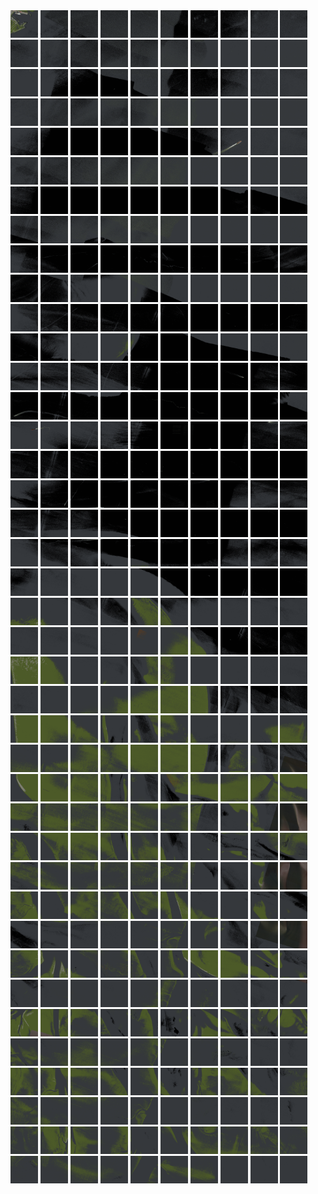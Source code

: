 <html>
<div>
<img src="https://github.com/HakkaTjakka/NL_TILE_MAP/blob/main/18/622/-1068/r.6220.-10680.png" height="44" width="44">
<img src="https://github.com/HakkaTjakka/NL_TILE_MAP/blob/main/18/622/-1068/r.6221.-10680.png" height="44" width="44">
<img src="https://github.com/HakkaTjakka/NL_TILE_MAP/blob/main/18/622/-1068/r.6222.-10680.png" height="44" width="44">
<img src="https://github.com/HakkaTjakka/NL_TILE_MAP/blob/main/18/622/-1068/r.6223.-10680.png" height="44" width="44">
<img src="https://github.com/HakkaTjakka/NL_TILE_MAP/blob/main/18/622/-1068/r.6224.-10680.png" height="44" width="44">
<img src="https://github.com/HakkaTjakka/NL_TILE_MAP/blob/main/18/622/-1068/r.6225.-10680.png" height="44" width="44">
<img src="https://github.com/HakkaTjakka/NL_TILE_MAP/blob/main/18/622/-1068/r.6226.-10680.png" height="44" width="44">
<img src="https://github.com/HakkaTjakka/NL_TILE_MAP/blob/main/18/622/-1068/r.6227.-10680.png" height="44" width="44">
<img src="https://github.com/HakkaTjakka/NL_TILE_MAP/blob/main/18/622/-1068/r.6228.-10680.png" height="44" width="44">
<img src="https://github.com/HakkaTjakka/NL_TILE_MAP/blob/main/18/622/-1068/r.6229.-10680.png" height="44" width="44">
<img src="https://github.com/HakkaTjakka/NL_TILE_MAP/blob/main/18/623/-1068/r.6230.-10680.png" height="44" width="44">
<img src="https://github.com/HakkaTjakka/NL_TILE_MAP/blob/main/18/623/-1068/r.6231.-10680.png" height="44" width="44">
<img src="https://github.com/HakkaTjakka/NL_TILE_MAP/blob/main/18/623/-1068/r.6232.-10680.png" height="44" width="44">
<img src="https://github.com/HakkaTjakka/NL_TILE_MAP/blob/main/18/623/-1068/r.6233.-10680.png" height="44" width="44">
<img src="https://github.com/HakkaTjakka/NL_TILE_MAP/blob/main/18/623/-1068/r.6234.-10680.png" height="44" width="44">
<img src="https://github.com/HakkaTjakka/NL_TILE_MAP/blob/main/18/623/-1068/r.6235.-10680.png" height="44" width="44">
<img src="https://github.com/HakkaTjakka/NL_TILE_MAP/blob/main/18/623/-1068/r.6236.-10680.png" height="44" width="44">
<img src="https://github.com/HakkaTjakka/NL_TILE_MAP/blob/main/18/623/-1068/r.6237.-10680.png" height="44" width="44">
<img src="https://github.com/HakkaTjakka/NL_TILE_MAP/blob/main/18/623/-1068/r.6238.-10680.png" height="44" width="44">
<img src="https://github.com/HakkaTjakka/NL_TILE_MAP/blob/main/18/623/-1068/r.6239.-10680.png" height="44" width="44">
<br>
<img src="https://github.com/HakkaTjakka/NL_TILE_MAP/blob/main/18/622/-1068/r.6220.-10679.png" height="44" width="44">
<img src="https://github.com/HakkaTjakka/NL_TILE_MAP/blob/main/18/622/-1068/r.6221.-10679.png" height="44" width="44">
<img src="https://github.com/HakkaTjakka/NL_TILE_MAP/blob/main/18/622/-1068/r.6222.-10679.png" height="44" width="44">
<img src="https://github.com/HakkaTjakka/NL_TILE_MAP/blob/main/18/622/-1068/r.6223.-10679.png" height="44" width="44">
<img src="https://github.com/HakkaTjakka/NL_TILE_MAP/blob/main/18/622/-1068/r.6224.-10679.png" height="44" width="44">
<img src="https://github.com/HakkaTjakka/NL_TILE_MAP/blob/main/18/622/-1068/r.6225.-10679.png" height="44" width="44">
<img src="https://github.com/HakkaTjakka/NL_TILE_MAP/blob/main/18/622/-1068/r.6226.-10679.png" height="44" width="44">
<img src="https://github.com/HakkaTjakka/NL_TILE_MAP/blob/main/18/622/-1068/r.6227.-10679.png" height="44" width="44">
<img src="https://github.com/HakkaTjakka/NL_TILE_MAP/blob/main/18/622/-1068/r.6228.-10679.png" height="44" width="44">
<img src="https://github.com/HakkaTjakka/NL_TILE_MAP/blob/main/18/622/-1068/r.6229.-10679.png" height="44" width="44">
<img src="https://github.com/HakkaTjakka/NL_TILE_MAP/blob/main/18/623/-1068/r.6230.-10679.png" height="44" width="44">
<img src="https://github.com/HakkaTjakka/NL_TILE_MAP/blob/main/18/623/-1068/r.6231.-10679.png" height="44" width="44">
<img src="https://github.com/HakkaTjakka/NL_TILE_MAP/blob/main/18/623/-1068/r.6232.-10679.png" height="44" width="44">
<img src="https://github.com/HakkaTjakka/NL_TILE_MAP/blob/main/18/623/-1068/r.6233.-10679.png" height="44" width="44">
<img src="https://github.com/HakkaTjakka/NL_TILE_MAP/blob/main/18/623/-1068/r.6234.-10679.png" height="44" width="44">
<img src="https://github.com/HakkaTjakka/NL_TILE_MAP/blob/main/18/623/-1068/r.6235.-10679.png" height="44" width="44">
<img src="https://github.com/HakkaTjakka/NL_TILE_MAP/blob/main/18/623/-1068/r.6236.-10679.png" height="44" width="44">
<img src="https://github.com/HakkaTjakka/NL_TILE_MAP/blob/main/18/623/-1068/r.6237.-10679.png" height="44" width="44">
<img src="https://github.com/HakkaTjakka/NL_TILE_MAP/blob/main/18/623/-1068/r.6238.-10679.png" height="44" width="44">
<img src="https://github.com/HakkaTjakka/NL_TILE_MAP/blob/main/18/623/-1068/r.6239.-10679.png" height="44" width="44">
<br>
<img src="https://github.com/HakkaTjakka/NL_TILE_MAP/blob/main/18/622/-1068/r.6220.-10678.png" height="44" width="44">
<img src="https://github.com/HakkaTjakka/NL_TILE_MAP/blob/main/18/622/-1068/r.6221.-10678.png" height="44" width="44">
<img src="https://github.com/HakkaTjakka/NL_TILE_MAP/blob/main/18/622/-1068/r.6222.-10678.png" height="44" width="44">
<img src="https://github.com/HakkaTjakka/NL_TILE_MAP/blob/main/18/622/-1068/r.6223.-10678.png" height="44" width="44">
<img src="https://github.com/HakkaTjakka/NL_TILE_MAP/blob/main/18/622/-1068/r.6224.-10678.png" height="44" width="44">
<img src="https://github.com/HakkaTjakka/NL_TILE_MAP/blob/main/18/622/-1068/r.6225.-10678.png" height="44" width="44">
<img src="https://github.com/HakkaTjakka/NL_TILE_MAP/blob/main/18/622/-1068/r.6226.-10678.png" height="44" width="44">
<img src="https://github.com/HakkaTjakka/NL_TILE_MAP/blob/main/18/622/-1068/r.6227.-10678.png" height="44" width="44">
<img src="https://github.com/HakkaTjakka/NL_TILE_MAP/blob/main/18/622/-1068/r.6228.-10678.png" height="44" width="44">
<img src="https://github.com/HakkaTjakka/NL_TILE_MAP/blob/main/18/622/-1068/r.6229.-10678.png" height="44" width="44">
<img src="https://github.com/HakkaTjakka/NL_TILE_MAP/blob/main/18/623/-1068/r.6230.-10678.png" height="44" width="44">
<img src="https://github.com/HakkaTjakka/NL_TILE_MAP/blob/main/18/623/-1068/r.6231.-10678.png" height="44" width="44">
<img src="https://github.com/HakkaTjakka/NL_TILE_MAP/blob/main/18/623/-1068/r.6232.-10678.png" height="44" width="44">
<img src="https://github.com/HakkaTjakka/NL_TILE_MAP/blob/main/18/623/-1068/r.6233.-10678.png" height="44" width="44">
<img src="https://github.com/HakkaTjakka/NL_TILE_MAP/blob/main/18/623/-1068/r.6234.-10678.png" height="44" width="44">
<img src="https://github.com/HakkaTjakka/NL_TILE_MAP/blob/main/18/623/-1068/r.6235.-10678.png" height="44" width="44">
<img src="https://github.com/HakkaTjakka/NL_TILE_MAP/blob/main/18/623/-1068/r.6236.-10678.png" height="44" width="44">
<img src="https://github.com/HakkaTjakka/NL_TILE_MAP/blob/main/18/623/-1068/r.6237.-10678.png" height="44" width="44">
<img src="https://github.com/HakkaTjakka/NL_TILE_MAP/blob/main/18/623/-1068/r.6238.-10678.png" height="44" width="44">
<img src="https://github.com/HakkaTjakka/NL_TILE_MAP/blob/main/18/623/-1068/r.6239.-10678.png" height="44" width="44">
<br>
<img src="https://github.com/HakkaTjakka/NL_TILE_MAP/blob/main/18/622/-1068/r.6220.-10677.png" height="44" width="44">
<img src="https://github.com/HakkaTjakka/NL_TILE_MAP/blob/main/18/622/-1068/r.6221.-10677.png" height="44" width="44">
<img src="https://github.com/HakkaTjakka/NL_TILE_MAP/blob/main/18/622/-1068/r.6222.-10677.png" height="44" width="44">
<img src="https://github.com/HakkaTjakka/NL_TILE_MAP/blob/main/18/622/-1068/r.6223.-10677.png" height="44" width="44">
<img src="https://github.com/HakkaTjakka/NL_TILE_MAP/blob/main/18/622/-1068/r.6224.-10677.png" height="44" width="44">
<img src="https://github.com/HakkaTjakka/NL_TILE_MAP/blob/main/18/622/-1068/r.6225.-10677.png" height="44" width="44">
<img src="https://github.com/HakkaTjakka/NL_TILE_MAP/blob/main/18/622/-1068/r.6226.-10677.png" height="44" width="44">
<img src="https://github.com/HakkaTjakka/NL_TILE_MAP/blob/main/18/622/-1068/r.6227.-10677.png" height="44" width="44">
<img src="https://github.com/HakkaTjakka/NL_TILE_MAP/blob/main/18/622/-1068/r.6228.-10677.png" height="44" width="44">
<img src="https://github.com/HakkaTjakka/NL_TILE_MAP/blob/main/18/622/-1068/r.6229.-10677.png" height="44" width="44">
<img src="https://github.com/HakkaTjakka/NL_TILE_MAP/blob/main/18/623/-1068/r.6230.-10677.png" height="44" width="44">
<img src="https://github.com/HakkaTjakka/NL_TILE_MAP/blob/main/18/623/-1068/r.6231.-10677.png" height="44" width="44">
<img src="https://github.com/HakkaTjakka/NL_TILE_MAP/blob/main/18/623/-1068/r.6232.-10677.png" height="44" width="44">
<img src="https://github.com/HakkaTjakka/NL_TILE_MAP/blob/main/18/623/-1068/r.6233.-10677.png" height="44" width="44">
<img src="https://github.com/HakkaTjakka/NL_TILE_MAP/blob/main/18/623/-1068/r.6234.-10677.png" height="44" width="44">
<img src="https://github.com/HakkaTjakka/NL_TILE_MAP/blob/main/18/623/-1068/r.6235.-10677.png" height="44" width="44">
<img src="https://github.com/HakkaTjakka/NL_TILE_MAP/blob/main/18/623/-1068/r.6236.-10677.png" height="44" width="44">
<img src="https://github.com/HakkaTjakka/NL_TILE_MAP/blob/main/18/623/-1068/r.6237.-10677.png" height="44" width="44">
<img src="https://github.com/HakkaTjakka/NL_TILE_MAP/blob/main/18/623/-1068/r.6238.-10677.png" height="44" width="44">
<img src="https://github.com/HakkaTjakka/NL_TILE_MAP/blob/main/18/623/-1068/r.6239.-10677.png" height="44" width="44">
<br>
<img src="https://github.com/HakkaTjakka/NL_TILE_MAP/blob/main/18/622/-1068/r.6220.-10676.png" height="44" width="44">
<img src="https://github.com/HakkaTjakka/NL_TILE_MAP/blob/main/18/622/-1068/r.6221.-10676.png" height="44" width="44">
<img src="https://github.com/HakkaTjakka/NL_TILE_MAP/blob/main/18/622/-1068/r.6222.-10676.png" height="44" width="44">
<img src="https://github.com/HakkaTjakka/NL_TILE_MAP/blob/main/18/622/-1068/r.6223.-10676.png" height="44" width="44">
<img src="https://github.com/HakkaTjakka/NL_TILE_MAP/blob/main/18/622/-1068/r.6224.-10676.png" height="44" width="44">
<img src="https://github.com/HakkaTjakka/NL_TILE_MAP/blob/main/18/622/-1068/r.6225.-10676.png" height="44" width="44">
<img src="https://github.com/HakkaTjakka/NL_TILE_MAP/blob/main/18/622/-1068/r.6226.-10676.png" height="44" width="44">
<img src="https://github.com/HakkaTjakka/NL_TILE_MAP/blob/main/18/622/-1068/r.6227.-10676.png" height="44" width="44">
<img src="https://github.com/HakkaTjakka/NL_TILE_MAP/blob/main/18/622/-1068/r.6228.-10676.png" height="44" width="44">
<img src="https://github.com/HakkaTjakka/NL_TILE_MAP/blob/main/18/622/-1068/r.6229.-10676.png" height="44" width="44">
<img src="https://github.com/HakkaTjakka/NL_TILE_MAP/blob/main/18/623/-1068/r.6230.-10676.png" height="44" width="44">
<img src="https://github.com/HakkaTjakka/NL_TILE_MAP/blob/main/18/623/-1068/r.6231.-10676.png" height="44" width="44">
<img src="https://github.com/HakkaTjakka/NL_TILE_MAP/blob/main/18/623/-1068/r.6232.-10676.png" height="44" width="44">
<img src="https://github.com/HakkaTjakka/NL_TILE_MAP/blob/main/18/623/-1068/r.6233.-10676.png" height="44" width="44">
<img src="https://github.com/HakkaTjakka/NL_TILE_MAP/blob/main/18/623/-1068/r.6234.-10676.png" height="44" width="44">
<img src="https://github.com/HakkaTjakka/NL_TILE_MAP/blob/main/18/623/-1068/r.6235.-10676.png" height="44" width="44">
<img src="https://github.com/HakkaTjakka/NL_TILE_MAP/blob/main/18/623/-1068/r.6236.-10676.png" height="44" width="44">
<img src="https://github.com/HakkaTjakka/NL_TILE_MAP/blob/main/18/623/-1068/r.6237.-10676.png" height="44" width="44">
<img src="https://github.com/HakkaTjakka/NL_TILE_MAP/blob/main/18/623/-1068/r.6238.-10676.png" height="44" width="44">
<img src="https://github.com/HakkaTjakka/NL_TILE_MAP/blob/main/18/623/-1068/r.6239.-10676.png" height="44" width="44">
<br>
<img src="https://github.com/HakkaTjakka/NL_TILE_MAP/blob/main/18/622/-1068/r.6220.-10675.png" height="44" width="44">
<img src="https://github.com/HakkaTjakka/NL_TILE_MAP/blob/main/18/622/-1068/r.6221.-10675.png" height="44" width="44">
<img src="https://github.com/HakkaTjakka/NL_TILE_MAP/blob/main/18/622/-1068/r.6222.-10675.png" height="44" width="44">
<img src="https://github.com/HakkaTjakka/NL_TILE_MAP/blob/main/18/622/-1068/r.6223.-10675.png" height="44" width="44">
<img src="https://github.com/HakkaTjakka/NL_TILE_MAP/blob/main/18/622/-1068/r.6224.-10675.png" height="44" width="44">
<img src="https://github.com/HakkaTjakka/NL_TILE_MAP/blob/main/18/622/-1068/r.6225.-10675.png" height="44" width="44">
<img src="https://github.com/HakkaTjakka/NL_TILE_MAP/blob/main/18/622/-1068/r.6226.-10675.png" height="44" width="44">
<img src="https://github.com/HakkaTjakka/NL_TILE_MAP/blob/main/18/622/-1068/r.6227.-10675.png" height="44" width="44">
<img src="https://github.com/HakkaTjakka/NL_TILE_MAP/blob/main/18/622/-1068/r.6228.-10675.png" height="44" width="44">
<img src="https://github.com/HakkaTjakka/NL_TILE_MAP/blob/main/18/622/-1068/r.6229.-10675.png" height="44" width="44">
<img src="https://github.com/HakkaTjakka/NL_TILE_MAP/blob/main/18/623/-1068/r.6230.-10675.png" height="44" width="44">
<img src="https://github.com/HakkaTjakka/NL_TILE_MAP/blob/main/18/623/-1068/r.6231.-10675.png" height="44" width="44">
<img src="https://github.com/HakkaTjakka/NL_TILE_MAP/blob/main/18/623/-1068/r.6232.-10675.png" height="44" width="44">
<img src="https://github.com/HakkaTjakka/NL_TILE_MAP/blob/main/18/623/-1068/r.6233.-10675.png" height="44" width="44">
<img src="https://github.com/HakkaTjakka/NL_TILE_MAP/blob/main/18/623/-1068/r.6234.-10675.png" height="44" width="44">
<img src="https://github.com/HakkaTjakka/NL_TILE_MAP/blob/main/18/623/-1068/r.6235.-10675.png" height="44" width="44">
<img src="https://github.com/HakkaTjakka/NL_TILE_MAP/blob/main/18/623/-1068/r.6236.-10675.png" height="44" width="44">
<img src="https://github.com/HakkaTjakka/NL_TILE_MAP/blob/main/18/623/-1068/r.6237.-10675.png" height="44" width="44">
<img src="https://github.com/HakkaTjakka/NL_TILE_MAP/blob/main/18/623/-1068/r.6238.-10675.png" height="44" width="44">
<img src="https://github.com/HakkaTjakka/NL_TILE_MAP/blob/main/18/623/-1068/r.6239.-10675.png" height="44" width="44">
<br>
<img src="https://github.com/HakkaTjakka/NL_TILE_MAP/blob/main/18/622/-1068/r.6220.-10674.png" height="44" width="44">
<img src="https://github.com/HakkaTjakka/NL_TILE_MAP/blob/main/18/622/-1068/r.6221.-10674.png" height="44" width="44">
<img src="https://github.com/HakkaTjakka/NL_TILE_MAP/blob/main/18/622/-1068/r.6222.-10674.png" height="44" width="44">
<img src="https://github.com/HakkaTjakka/NL_TILE_MAP/blob/main/18/622/-1068/r.6223.-10674.png" height="44" width="44">
<img src="https://github.com/HakkaTjakka/NL_TILE_MAP/blob/main/18/622/-1068/r.6224.-10674.png" height="44" width="44">
<img src="https://github.com/HakkaTjakka/NL_TILE_MAP/blob/main/18/622/-1068/r.6225.-10674.png" height="44" width="44">
<img src="https://github.com/HakkaTjakka/NL_TILE_MAP/blob/main/18/622/-1068/r.6226.-10674.png" height="44" width="44">
<img src="https://github.com/HakkaTjakka/NL_TILE_MAP/blob/main/18/622/-1068/r.6227.-10674.png" height="44" width="44">
<img src="https://github.com/HakkaTjakka/NL_TILE_MAP/blob/main/18/622/-1068/r.6228.-10674.png" height="44" width="44">
<img src="https://github.com/HakkaTjakka/NL_TILE_MAP/blob/main/18/622/-1068/r.6229.-10674.png" height="44" width="44">
<img src="https://github.com/HakkaTjakka/NL_TILE_MAP/blob/main/18/623/-1068/r.6230.-10674.png" height="44" width="44">
<img src="https://github.com/HakkaTjakka/NL_TILE_MAP/blob/main/18/623/-1068/r.6231.-10674.png" height="44" width="44">
<img src="https://github.com/HakkaTjakka/NL_TILE_MAP/blob/main/18/623/-1068/r.6232.-10674.png" height="44" width="44">
<img src="https://github.com/HakkaTjakka/NL_TILE_MAP/blob/main/18/623/-1068/r.6233.-10674.png" height="44" width="44">
<img src="https://github.com/HakkaTjakka/NL_TILE_MAP/blob/main/18/623/-1068/r.6234.-10674.png" height="44" width="44">
<img src="https://github.com/HakkaTjakka/NL_TILE_MAP/blob/main/18/623/-1068/r.6235.-10674.png" height="44" width="44">
<img src="https://github.com/HakkaTjakka/NL_TILE_MAP/blob/main/18/623/-1068/r.6236.-10674.png" height="44" width="44">
<img src="https://github.com/HakkaTjakka/NL_TILE_MAP/blob/main/18/623/-1068/r.6237.-10674.png" height="44" width="44">
<img src="https://github.com/HakkaTjakka/NL_TILE_MAP/blob/main/18/623/-1068/r.6238.-10674.png" height="44" width="44">
<img src="https://github.com/HakkaTjakka/NL_TILE_MAP/blob/main/18/623/-1068/r.6239.-10674.png" height="44" width="44">
<br>
<img src="https://github.com/HakkaTjakka/NL_TILE_MAP/blob/main/18/622/-1068/r.6220.-10673.png" height="44" width="44">
<img src="https://github.com/HakkaTjakka/NL_TILE_MAP/blob/main/18/622/-1068/r.6221.-10673.png" height="44" width="44">
<img src="https://github.com/HakkaTjakka/NL_TILE_MAP/blob/main/18/622/-1068/r.6222.-10673.png" height="44" width="44">
<img src="https://github.com/HakkaTjakka/NL_TILE_MAP/blob/main/18/622/-1068/r.6223.-10673.png" height="44" width="44">
<img src="https://github.com/HakkaTjakka/NL_TILE_MAP/blob/main/18/622/-1068/r.6224.-10673.png" height="44" width="44">
<img src="https://github.com/HakkaTjakka/NL_TILE_MAP/blob/main/18/622/-1068/r.6225.-10673.png" height="44" width="44">
<img src="https://github.com/HakkaTjakka/NL_TILE_MAP/blob/main/18/622/-1068/r.6226.-10673.png" height="44" width="44">
<img src="https://github.com/HakkaTjakka/NL_TILE_MAP/blob/main/18/622/-1068/r.6227.-10673.png" height="44" width="44">
<img src="https://github.com/HakkaTjakka/NL_TILE_MAP/blob/main/18/622/-1068/r.6228.-10673.png" height="44" width="44">
<img src="https://github.com/HakkaTjakka/NL_TILE_MAP/blob/main/18/622/-1068/r.6229.-10673.png" height="44" width="44">
<img src="https://github.com/HakkaTjakka/NL_TILE_MAP/blob/main/18/623/-1068/r.6230.-10673.png" height="44" width="44">
<img src="https://github.com/HakkaTjakka/NL_TILE_MAP/blob/main/18/623/-1068/r.6231.-10673.png" height="44" width="44">
<img src="https://github.com/HakkaTjakka/NL_TILE_MAP/blob/main/18/623/-1068/r.6232.-10673.png" height="44" width="44">
<img src="https://github.com/HakkaTjakka/NL_TILE_MAP/blob/main/18/623/-1068/r.6233.-10673.png" height="44" width="44">
<img src="https://github.com/HakkaTjakka/NL_TILE_MAP/blob/main/18/623/-1068/r.6234.-10673.png" height="44" width="44">
<img src="https://github.com/HakkaTjakka/NL_TILE_MAP/blob/main/18/623/-1068/r.6235.-10673.png" height="44" width="44">
<img src="https://github.com/HakkaTjakka/NL_TILE_MAP/blob/main/18/623/-1068/r.6236.-10673.png" height="44" width="44">
<img src="https://github.com/HakkaTjakka/NL_TILE_MAP/blob/main/18/623/-1068/r.6237.-10673.png" height="44" width="44">
<img src="https://github.com/HakkaTjakka/NL_TILE_MAP/blob/main/18/623/-1068/r.6238.-10673.png" height="44" width="44">
<img src="https://github.com/HakkaTjakka/NL_TILE_MAP/blob/main/18/623/-1068/r.6239.-10673.png" height="44" width="44">
<br>
<img src="https://github.com/HakkaTjakka/NL_TILE_MAP/blob/main/18/622/-1068/r.6220.-10672.png" height="44" width="44">
<img src="https://github.com/HakkaTjakka/NL_TILE_MAP/blob/main/18/622/-1068/r.6221.-10672.png" height="44" width="44">
<img src="https://github.com/HakkaTjakka/NL_TILE_MAP/blob/main/18/622/-1068/r.6222.-10672.png" height="44" width="44">
<img src="https://github.com/HakkaTjakka/NL_TILE_MAP/blob/main/18/622/-1068/r.6223.-10672.png" height="44" width="44">
<img src="https://github.com/HakkaTjakka/NL_TILE_MAP/blob/main/18/622/-1068/r.6224.-10672.png" height="44" width="44">
<img src="https://github.com/HakkaTjakka/NL_TILE_MAP/blob/main/18/622/-1068/r.6225.-10672.png" height="44" width="44">
<img src="https://github.com/HakkaTjakka/NL_TILE_MAP/blob/main/18/622/-1068/r.6226.-10672.png" height="44" width="44">
<img src="https://github.com/HakkaTjakka/NL_TILE_MAP/blob/main/18/622/-1068/r.6227.-10672.png" height="44" width="44">
<img src="https://github.com/HakkaTjakka/NL_TILE_MAP/blob/main/18/622/-1068/r.6228.-10672.png" height="44" width="44">
<img src="https://github.com/HakkaTjakka/NL_TILE_MAP/blob/main/18/622/-1068/r.6229.-10672.png" height="44" width="44">
<img src="https://github.com/HakkaTjakka/NL_TILE_MAP/blob/main/18/623/-1068/r.6230.-10672.png" height="44" width="44">
<img src="https://github.com/HakkaTjakka/NL_TILE_MAP/blob/main/18/623/-1068/r.6231.-10672.png" height="44" width="44">
<img src="https://github.com/HakkaTjakka/NL_TILE_MAP/blob/main/18/623/-1068/r.6232.-10672.png" height="44" width="44">
<img src="https://github.com/HakkaTjakka/NL_TILE_MAP/blob/main/18/623/-1068/r.6233.-10672.png" height="44" width="44">
<img src="https://github.com/HakkaTjakka/NL_TILE_MAP/blob/main/18/623/-1068/r.6234.-10672.png" height="44" width="44">
<img src="https://github.com/HakkaTjakka/NL_TILE_MAP/blob/main/18/623/-1068/r.6235.-10672.png" height="44" width="44">
<img src="https://github.com/HakkaTjakka/NL_TILE_MAP/blob/main/18/623/-1068/r.6236.-10672.png" height="44" width="44">
<img src="https://github.com/HakkaTjakka/NL_TILE_MAP/blob/main/18/623/-1068/r.6237.-10672.png" height="44" width="44">
<img src="https://github.com/HakkaTjakka/NL_TILE_MAP/blob/main/18/623/-1068/r.6238.-10672.png" height="44" width="44">
<img src="https://github.com/HakkaTjakka/NL_TILE_MAP/blob/main/18/623/-1068/r.6239.-10672.png" height="44" width="44">
<br>
<img src="https://github.com/HakkaTjakka/NL_TILE_MAP/blob/main/18/622/-1068/r.6220.-10671.png" height="44" width="44">
<img src="https://github.com/HakkaTjakka/NL_TILE_MAP/blob/main/18/622/-1068/r.6221.-10671.png" height="44" width="44">
<img src="https://github.com/HakkaTjakka/NL_TILE_MAP/blob/main/18/622/-1068/r.6222.-10671.png" height="44" width="44">
<img src="https://github.com/HakkaTjakka/NL_TILE_MAP/blob/main/18/622/-1068/r.6223.-10671.png" height="44" width="44">
<img src="https://github.com/HakkaTjakka/NL_TILE_MAP/blob/main/18/622/-1068/r.6224.-10671.png" height="44" width="44">
<img src="https://github.com/HakkaTjakka/NL_TILE_MAP/blob/main/18/622/-1068/r.6225.-10671.png" height="44" width="44">
<img src="https://github.com/HakkaTjakka/NL_TILE_MAP/blob/main/18/622/-1068/r.6226.-10671.png" height="44" width="44">
<img src="https://github.com/HakkaTjakka/NL_TILE_MAP/blob/main/18/622/-1068/r.6227.-10671.png" height="44" width="44">
<img src="https://github.com/HakkaTjakka/NL_TILE_MAP/blob/main/18/622/-1068/r.6228.-10671.png" height="44" width="44">
<img src="https://github.com/HakkaTjakka/NL_TILE_MAP/blob/main/18/622/-1068/r.6229.-10671.png" height="44" width="44">
<img src="https://github.com/HakkaTjakka/NL_TILE_MAP/blob/main/18/623/-1068/r.6230.-10671.png" height="44" width="44">
<img src="https://github.com/HakkaTjakka/NL_TILE_MAP/blob/main/18/623/-1068/r.6231.-10671.png" height="44" width="44">
<img src="https://github.com/HakkaTjakka/NL_TILE_MAP/blob/main/18/623/-1068/r.6232.-10671.png" height="44" width="44">
<img src="https://github.com/HakkaTjakka/NL_TILE_MAP/blob/main/18/623/-1068/r.6233.-10671.png" height="44" width="44">
<img src="https://github.com/HakkaTjakka/NL_TILE_MAP/blob/main/18/623/-1068/r.6234.-10671.png" height="44" width="44">
<img src="https://github.com/HakkaTjakka/NL_TILE_MAP/blob/main/18/623/-1068/r.6235.-10671.png" height="44" width="44">
<img src="https://github.com/HakkaTjakka/NL_TILE_MAP/blob/main/18/623/-1068/r.6236.-10671.png" height="44" width="44">
<img src="https://github.com/HakkaTjakka/NL_TILE_MAP/blob/main/18/623/-1068/r.6237.-10671.png" height="44" width="44">
<img src="https://github.com/HakkaTjakka/NL_TILE_MAP/blob/main/18/623/-1068/r.6238.-10671.png" height="44" width="44">
<img src="https://github.com/HakkaTjakka/NL_TILE_MAP/blob/main/18/623/-1068/r.6239.-10671.png" height="44" width="44">
<br>
<img src="https://github.com/HakkaTjakka/NL_TILE_MAP/blob/main/18/622/-1067/r.6220.-10670.png" height="44" width="44">
<img src="https://github.com/HakkaTjakka/NL_TILE_MAP/blob/main/18/622/-1067/r.6221.-10670.png" height="44" width="44">
<img src="https://github.com/HakkaTjakka/NL_TILE_MAP/blob/main/18/622/-1067/r.6222.-10670.png" height="44" width="44">
<img src="https://github.com/HakkaTjakka/NL_TILE_MAP/blob/main/18/622/-1067/r.6223.-10670.png" height="44" width="44">
<img src="https://github.com/HakkaTjakka/NL_TILE_MAP/blob/main/18/622/-1067/r.6224.-10670.png" height="44" width="44">
<img src="https://github.com/HakkaTjakka/NL_TILE_MAP/blob/main/18/622/-1067/r.6225.-10670.png" height="44" width="44">
<img src="https://github.com/HakkaTjakka/NL_TILE_MAP/blob/main/18/622/-1067/r.6226.-10670.png" height="44" width="44">
<img src="https://github.com/HakkaTjakka/NL_TILE_MAP/blob/main/18/622/-1067/r.6227.-10670.png" height="44" width="44">
<img src="https://github.com/HakkaTjakka/NL_TILE_MAP/blob/main/18/622/-1067/r.6228.-10670.png" height="44" width="44">
<img src="https://github.com/HakkaTjakka/NL_TILE_MAP/blob/main/18/622/-1067/r.6229.-10670.png" height="44" width="44">
<img src="https://github.com/HakkaTjakka/NL_TILE_MAP/blob/main/18/623/-1067/r.6230.-10670.png" height="44" width="44">
<img src="https://github.com/HakkaTjakka/NL_TILE_MAP/blob/main/18/623/-1067/r.6231.-10670.png" height="44" width="44">
<img src="https://github.com/HakkaTjakka/NL_TILE_MAP/blob/main/18/623/-1067/r.6232.-10670.png" height="44" width="44">
<img src="https://github.com/HakkaTjakka/NL_TILE_MAP/blob/main/18/623/-1067/r.6233.-10670.png" height="44" width="44">
<img src="https://github.com/HakkaTjakka/NL_TILE_MAP/blob/main/18/623/-1067/r.6234.-10670.png" height="44" width="44">
<img src="https://github.com/HakkaTjakka/NL_TILE_MAP/blob/main/18/623/-1067/r.6235.-10670.png" height="44" width="44">
<img src="https://github.com/HakkaTjakka/NL_TILE_MAP/blob/main/18/623/-1067/r.6236.-10670.png" height="44" width="44">
<img src="https://github.com/HakkaTjakka/NL_TILE_MAP/blob/main/18/623/-1067/r.6237.-10670.png" height="44" width="44">
<img src="https://github.com/HakkaTjakka/NL_TILE_MAP/blob/main/18/623/-1067/r.6238.-10670.png" height="44" width="44">
<img src="https://github.com/HakkaTjakka/NL_TILE_MAP/blob/main/18/623/-1067/r.6239.-10670.png" height="44" width="44">
<br>
<img src="https://github.com/HakkaTjakka/NL_TILE_MAP/blob/main/18/622/-1067/r.6220.-10669.png" height="44" width="44">
<img src="https://github.com/HakkaTjakka/NL_TILE_MAP/blob/main/18/622/-1067/r.6221.-10669.png" height="44" width="44">
<img src="https://github.com/HakkaTjakka/NL_TILE_MAP/blob/main/18/622/-1067/r.6222.-10669.png" height="44" width="44">
<img src="https://github.com/HakkaTjakka/NL_TILE_MAP/blob/main/18/622/-1067/r.6223.-10669.png" height="44" width="44">
<img src="https://github.com/HakkaTjakka/NL_TILE_MAP/blob/main/18/622/-1067/r.6224.-10669.png" height="44" width="44">
<img src="https://github.com/HakkaTjakka/NL_TILE_MAP/blob/main/18/622/-1067/r.6225.-10669.png" height="44" width="44">
<img src="https://github.com/HakkaTjakka/NL_TILE_MAP/blob/main/18/622/-1067/r.6226.-10669.png" height="44" width="44">
<img src="https://github.com/HakkaTjakka/NL_TILE_MAP/blob/main/18/622/-1067/r.6227.-10669.png" height="44" width="44">
<img src="https://github.com/HakkaTjakka/NL_TILE_MAP/blob/main/18/622/-1067/r.6228.-10669.png" height="44" width="44">
<img src="https://github.com/HakkaTjakka/NL_TILE_MAP/blob/main/18/622/-1067/r.6229.-10669.png" height="44" width="44">
<img src="https://github.com/HakkaTjakka/NL_TILE_MAP/blob/main/18/623/-1067/r.6230.-10669.png" height="44" width="44">
<img src="https://github.com/HakkaTjakka/NL_TILE_MAP/blob/main/18/623/-1067/r.6231.-10669.png" height="44" width="44">
<img src="https://github.com/HakkaTjakka/NL_TILE_MAP/blob/main/18/623/-1067/r.6232.-10669.png" height="44" width="44">
<img src="https://github.com/HakkaTjakka/NL_TILE_MAP/blob/main/18/623/-1067/r.6233.-10669.png" height="44" width="44">
<img src="https://github.com/HakkaTjakka/NL_TILE_MAP/blob/main/18/623/-1067/r.6234.-10669.png" height="44" width="44">
<img src="https://github.com/HakkaTjakka/NL_TILE_MAP/blob/main/18/623/-1067/r.6235.-10669.png" height="44" width="44">
<img src="https://github.com/HakkaTjakka/NL_TILE_MAP/blob/main/18/623/-1067/r.6236.-10669.png" height="44" width="44">
<img src="https://github.com/HakkaTjakka/NL_TILE_MAP/blob/main/18/623/-1067/r.6237.-10669.png" height="44" width="44">
<img src="https://github.com/HakkaTjakka/NL_TILE_MAP/blob/main/18/623/-1067/r.6238.-10669.png" height="44" width="44">
<img src="https://github.com/HakkaTjakka/NL_TILE_MAP/blob/main/18/623/-1067/r.6239.-10669.png" height="44" width="44">
<br>
<img src="https://github.com/HakkaTjakka/NL_TILE_MAP/blob/main/18/622/-1067/r.6220.-10668.png" height="44" width="44">
<img src="https://github.com/HakkaTjakka/NL_TILE_MAP/blob/main/18/622/-1067/r.6221.-10668.png" height="44" width="44">
<img src="https://github.com/HakkaTjakka/NL_TILE_MAP/blob/main/18/622/-1067/r.6222.-10668.png" height="44" width="44">
<img src="https://github.com/HakkaTjakka/NL_TILE_MAP/blob/main/18/622/-1067/r.6223.-10668.png" height="44" width="44">
<img src="https://github.com/HakkaTjakka/NL_TILE_MAP/blob/main/18/622/-1067/r.6224.-10668.png" height="44" width="44">
<img src="https://github.com/HakkaTjakka/NL_TILE_MAP/blob/main/18/622/-1067/r.6225.-10668.png" height="44" width="44">
<img src="https://github.com/HakkaTjakka/NL_TILE_MAP/blob/main/18/622/-1067/r.6226.-10668.png" height="44" width="44">
<img src="https://github.com/HakkaTjakka/NL_TILE_MAP/blob/main/18/622/-1067/r.6227.-10668.png" height="44" width="44">
<img src="https://github.com/HakkaTjakka/NL_TILE_MAP/blob/main/18/622/-1067/r.6228.-10668.png" height="44" width="44">
<img src="https://github.com/HakkaTjakka/NL_TILE_MAP/blob/main/18/622/-1067/r.6229.-10668.png" height="44" width="44">
<img src="https://github.com/HakkaTjakka/NL_TILE_MAP/blob/main/18/623/-1067/r.6230.-10668.png" height="44" width="44">
<img src="https://github.com/HakkaTjakka/NL_TILE_MAP/blob/main/18/623/-1067/r.6231.-10668.png" height="44" width="44">
<img src="https://github.com/HakkaTjakka/NL_TILE_MAP/blob/main/18/623/-1067/r.6232.-10668.png" height="44" width="44">
<img src="https://github.com/HakkaTjakka/NL_TILE_MAP/blob/main/18/623/-1067/r.6233.-10668.png" height="44" width="44">
<img src="https://github.com/HakkaTjakka/NL_TILE_MAP/blob/main/18/623/-1067/r.6234.-10668.png" height="44" width="44">
<img src="https://github.com/HakkaTjakka/NL_TILE_MAP/blob/main/18/623/-1067/r.6235.-10668.png" height="44" width="44">
<img src="https://github.com/HakkaTjakka/NL_TILE_MAP/blob/main/18/623/-1067/r.6236.-10668.png" height="44" width="44">
<img src="https://github.com/HakkaTjakka/NL_TILE_MAP/blob/main/18/623/-1067/r.6237.-10668.png" height="44" width="44">
<img src="https://github.com/HakkaTjakka/NL_TILE_MAP/blob/main/18/623/-1067/r.6238.-10668.png" height="44" width="44">
<img src="https://github.com/HakkaTjakka/NL_TILE_MAP/blob/main/18/623/-1067/r.6239.-10668.png" height="44" width="44">
<br>
<img src="https://github.com/HakkaTjakka/NL_TILE_MAP/blob/main/18/622/-1067/r.6220.-10667.png" height="44" width="44">
<img src="https://github.com/HakkaTjakka/NL_TILE_MAP/blob/main/18/622/-1067/r.6221.-10667.png" height="44" width="44">
<img src="https://github.com/HakkaTjakka/NL_TILE_MAP/blob/main/18/622/-1067/r.6222.-10667.png" height="44" width="44">
<img src="https://github.com/HakkaTjakka/NL_TILE_MAP/blob/main/18/622/-1067/r.6223.-10667.png" height="44" width="44">
<img src="https://github.com/HakkaTjakka/NL_TILE_MAP/blob/main/18/622/-1067/r.6224.-10667.png" height="44" width="44">
<img src="https://github.com/HakkaTjakka/NL_TILE_MAP/blob/main/18/622/-1067/r.6225.-10667.png" height="44" width="44">
<img src="https://github.com/HakkaTjakka/NL_TILE_MAP/blob/main/18/622/-1067/r.6226.-10667.png" height="44" width="44">
<img src="https://github.com/HakkaTjakka/NL_TILE_MAP/blob/main/18/622/-1067/r.6227.-10667.png" height="44" width="44">
<img src="https://github.com/HakkaTjakka/NL_TILE_MAP/blob/main/18/622/-1067/r.6228.-10667.png" height="44" width="44">
<img src="https://github.com/HakkaTjakka/NL_TILE_MAP/blob/main/18/622/-1067/r.6229.-10667.png" height="44" width="44">
<img src="https://github.com/HakkaTjakka/NL_TILE_MAP/blob/main/18/623/-1067/r.6230.-10667.png" height="44" width="44">
<img src="https://github.com/HakkaTjakka/NL_TILE_MAP/blob/main/18/623/-1067/r.6231.-10667.png" height="44" width="44">
<img src="https://github.com/HakkaTjakka/NL_TILE_MAP/blob/main/18/623/-1067/r.6232.-10667.png" height="44" width="44">
<img src="https://github.com/HakkaTjakka/NL_TILE_MAP/blob/main/18/623/-1067/r.6233.-10667.png" height="44" width="44">
<img src="https://github.com/HakkaTjakka/NL_TILE_MAP/blob/main/18/623/-1067/r.6234.-10667.png" height="44" width="44">
<img src="https://github.com/HakkaTjakka/NL_TILE_MAP/blob/main/18/623/-1067/r.6235.-10667.png" height="44" width="44">
<img src="https://github.com/HakkaTjakka/NL_TILE_MAP/blob/main/18/623/-1067/r.6236.-10667.png" height="44" width="44">
<img src="https://github.com/HakkaTjakka/NL_TILE_MAP/blob/main/18/623/-1067/r.6237.-10667.png" height="44" width="44">
<img src="https://github.com/HakkaTjakka/NL_TILE_MAP/blob/main/18/623/-1067/r.6238.-10667.png" height="44" width="44">
<img src="https://github.com/HakkaTjakka/NL_TILE_MAP/blob/main/18/623/-1067/r.6239.-10667.png" height="44" width="44">
<br>
<img src="https://github.com/HakkaTjakka/NL_TILE_MAP/blob/main/18/622/-1067/r.6220.-10666.png" height="44" width="44">
<img src="https://github.com/HakkaTjakka/NL_TILE_MAP/blob/main/18/622/-1067/r.6221.-10666.png" height="44" width="44">
<img src="https://github.com/HakkaTjakka/NL_TILE_MAP/blob/main/18/622/-1067/r.6222.-10666.png" height="44" width="44">
<img src="https://github.com/HakkaTjakka/NL_TILE_MAP/blob/main/18/622/-1067/r.6223.-10666.png" height="44" width="44">
<img src="https://github.com/HakkaTjakka/NL_TILE_MAP/blob/main/18/622/-1067/r.6224.-10666.png" height="44" width="44">
<img src="https://github.com/HakkaTjakka/NL_TILE_MAP/blob/main/18/622/-1067/r.6225.-10666.png" height="44" width="44">
<img src="https://github.com/HakkaTjakka/NL_TILE_MAP/blob/main/18/622/-1067/r.6226.-10666.png" height="44" width="44">
<img src="https://github.com/HakkaTjakka/NL_TILE_MAP/blob/main/18/622/-1067/r.6227.-10666.png" height="44" width="44">
<img src="https://github.com/HakkaTjakka/NL_TILE_MAP/blob/main/18/622/-1067/r.6228.-10666.png" height="44" width="44">
<img src="https://github.com/HakkaTjakka/NL_TILE_MAP/blob/main/18/622/-1067/r.6229.-10666.png" height="44" width="44">
<img src="https://github.com/HakkaTjakka/NL_TILE_MAP/blob/main/18/623/-1067/r.6230.-10666.png" height="44" width="44">
<img src="https://github.com/HakkaTjakka/NL_TILE_MAP/blob/main/18/623/-1067/r.6231.-10666.png" height="44" width="44">
<img src="https://github.com/HakkaTjakka/NL_TILE_MAP/blob/main/18/623/-1067/r.6232.-10666.png" height="44" width="44">
<img src="https://github.com/HakkaTjakka/NL_TILE_MAP/blob/main/18/623/-1067/r.6233.-10666.png" height="44" width="44">
<img src="https://github.com/HakkaTjakka/NL_TILE_MAP/blob/main/18/623/-1067/r.6234.-10666.png" height="44" width="44">
<img src="https://github.com/HakkaTjakka/NL_TILE_MAP/blob/main/18/623/-1067/r.6235.-10666.png" height="44" width="44">
<img src="https://github.com/HakkaTjakka/NL_TILE_MAP/blob/main/18/623/-1067/r.6236.-10666.png" height="44" width="44">
<img src="https://github.com/HakkaTjakka/NL_TILE_MAP/blob/main/18/623/-1067/r.6237.-10666.png" height="44" width="44">
<img src="https://github.com/HakkaTjakka/NL_TILE_MAP/blob/main/18/623/-1067/r.6238.-10666.png" height="44" width="44">
<img src="https://github.com/HakkaTjakka/NL_TILE_MAP/blob/main/18/623/-1067/r.6239.-10666.png" height="44" width="44">
<br>
<img src="https://github.com/HakkaTjakka/NL_TILE_MAP/blob/main/18/622/-1067/r.6220.-10665.png" height="44" width="44">
<img src="https://github.com/HakkaTjakka/NL_TILE_MAP/blob/main/18/622/-1067/r.6221.-10665.png" height="44" width="44">
<img src="https://github.com/HakkaTjakka/NL_TILE_MAP/blob/main/18/622/-1067/r.6222.-10665.png" height="44" width="44">
<img src="https://github.com/HakkaTjakka/NL_TILE_MAP/blob/main/18/622/-1067/r.6223.-10665.png" height="44" width="44">
<img src="https://github.com/HakkaTjakka/NL_TILE_MAP/blob/main/18/622/-1067/r.6224.-10665.png" height="44" width="44">
<img src="https://github.com/HakkaTjakka/NL_TILE_MAP/blob/main/18/622/-1067/r.6225.-10665.png" height="44" width="44">
<img src="https://github.com/HakkaTjakka/NL_TILE_MAP/blob/main/18/622/-1067/r.6226.-10665.png" height="44" width="44">
<img src="https://github.com/HakkaTjakka/NL_TILE_MAP/blob/main/18/622/-1067/r.6227.-10665.png" height="44" width="44">
<img src="https://github.com/HakkaTjakka/NL_TILE_MAP/blob/main/18/622/-1067/r.6228.-10665.png" height="44" width="44">
<img src="https://github.com/HakkaTjakka/NL_TILE_MAP/blob/main/18/622/-1067/r.6229.-10665.png" height="44" width="44">
<img src="https://github.com/HakkaTjakka/NL_TILE_MAP/blob/main/18/623/-1067/r.6230.-10665.png" height="44" width="44">
<img src="https://github.com/HakkaTjakka/NL_TILE_MAP/blob/main/18/623/-1067/r.6231.-10665.png" height="44" width="44">
<img src="https://github.com/HakkaTjakka/NL_TILE_MAP/blob/main/18/623/-1067/r.6232.-10665.png" height="44" width="44">
<img src="https://github.com/HakkaTjakka/NL_TILE_MAP/blob/main/18/623/-1067/r.6233.-10665.png" height="44" width="44">
<img src="https://github.com/HakkaTjakka/NL_TILE_MAP/blob/main/18/623/-1067/r.6234.-10665.png" height="44" width="44">
<img src="https://github.com/HakkaTjakka/NL_TILE_MAP/blob/main/18/623/-1067/r.6235.-10665.png" height="44" width="44">
<img src="https://github.com/HakkaTjakka/NL_TILE_MAP/blob/main/18/623/-1067/r.6236.-10665.png" height="44" width="44">
<img src="https://github.com/HakkaTjakka/NL_TILE_MAP/blob/main/18/623/-1067/r.6237.-10665.png" height="44" width="44">
<img src="https://github.com/HakkaTjakka/NL_TILE_MAP/blob/main/18/623/-1067/r.6238.-10665.png" height="44" width="44">
<img src="https://github.com/HakkaTjakka/NL_TILE_MAP/blob/main/18/623/-1067/r.6239.-10665.png" height="44" width="44">
<br>
<img src="https://github.com/HakkaTjakka/NL_TILE_MAP/blob/main/18/622/-1067/r.6220.-10664.png" height="44" width="44">
<img src="https://github.com/HakkaTjakka/NL_TILE_MAP/blob/main/18/622/-1067/r.6221.-10664.png" height="44" width="44">
<img src="https://github.com/HakkaTjakka/NL_TILE_MAP/blob/main/18/622/-1067/r.6222.-10664.png" height="44" width="44">
<img src="https://github.com/HakkaTjakka/NL_TILE_MAP/blob/main/18/622/-1067/r.6223.-10664.png" height="44" width="44">
<img src="https://github.com/HakkaTjakka/NL_TILE_MAP/blob/main/18/622/-1067/r.6224.-10664.png" height="44" width="44">
<img src="https://github.com/HakkaTjakka/NL_TILE_MAP/blob/main/18/622/-1067/r.6225.-10664.png" height="44" width="44">
<img src="https://github.com/HakkaTjakka/NL_TILE_MAP/blob/main/18/622/-1067/r.6226.-10664.png" height="44" width="44">
<img src="https://github.com/HakkaTjakka/NL_TILE_MAP/blob/main/18/622/-1067/r.6227.-10664.png" height="44" width="44">
<img src="https://github.com/HakkaTjakka/NL_TILE_MAP/blob/main/18/622/-1067/r.6228.-10664.png" height="44" width="44">
<img src="https://github.com/HakkaTjakka/NL_TILE_MAP/blob/main/18/622/-1067/r.6229.-10664.png" height="44" width="44">
<img src="https://github.com/HakkaTjakka/NL_TILE_MAP/blob/main/18/623/-1067/r.6230.-10664.png" height="44" width="44">
<img src="https://github.com/HakkaTjakka/NL_TILE_MAP/blob/main/18/623/-1067/r.6231.-10664.png" height="44" width="44">
<img src="https://github.com/HakkaTjakka/NL_TILE_MAP/blob/main/18/623/-1067/r.6232.-10664.png" height="44" width="44">
<img src="https://github.com/HakkaTjakka/NL_TILE_MAP/blob/main/18/623/-1067/r.6233.-10664.png" height="44" width="44">
<img src="https://github.com/HakkaTjakka/NL_TILE_MAP/blob/main/18/623/-1067/r.6234.-10664.png" height="44" width="44">
<img src="https://github.com/HakkaTjakka/NL_TILE_MAP/blob/main/18/623/-1067/r.6235.-10664.png" height="44" width="44">
<img src="https://github.com/HakkaTjakka/NL_TILE_MAP/blob/main/18/623/-1067/r.6236.-10664.png" height="44" width="44">
<img src="https://github.com/HakkaTjakka/NL_TILE_MAP/blob/main/18/623/-1067/r.6237.-10664.png" height="44" width="44">
<img src="https://github.com/HakkaTjakka/NL_TILE_MAP/blob/main/18/623/-1067/r.6238.-10664.png" height="44" width="44">
<img src="https://github.com/HakkaTjakka/NL_TILE_MAP/blob/main/18/623/-1067/r.6239.-10664.png" height="44" width="44">
<br>
<img src="https://github.com/HakkaTjakka/NL_TILE_MAP/blob/main/18/622/-1067/r.6220.-10663.png" height="44" width="44">
<img src="https://github.com/HakkaTjakka/NL_TILE_MAP/blob/main/18/622/-1067/r.6221.-10663.png" height="44" width="44">
<img src="https://github.com/HakkaTjakka/NL_TILE_MAP/blob/main/18/622/-1067/r.6222.-10663.png" height="44" width="44">
<img src="https://github.com/HakkaTjakka/NL_TILE_MAP/blob/main/18/622/-1067/r.6223.-10663.png" height="44" width="44">
<img src="https://github.com/HakkaTjakka/NL_TILE_MAP/blob/main/18/622/-1067/r.6224.-10663.png" height="44" width="44">
<img src="https://github.com/HakkaTjakka/NL_TILE_MAP/blob/main/18/622/-1067/r.6225.-10663.png" height="44" width="44">
<img src="https://github.com/HakkaTjakka/NL_TILE_MAP/blob/main/18/622/-1067/r.6226.-10663.png" height="44" width="44">
<img src="https://github.com/HakkaTjakka/NL_TILE_MAP/blob/main/18/622/-1067/r.6227.-10663.png" height="44" width="44">
<img src="https://github.com/HakkaTjakka/NL_TILE_MAP/blob/main/18/622/-1067/r.6228.-10663.png" height="44" width="44">
<img src="https://github.com/HakkaTjakka/NL_TILE_MAP/blob/main/18/622/-1067/r.6229.-10663.png" height="44" width="44">
<img src="https://github.com/HakkaTjakka/NL_TILE_MAP/blob/main/18/623/-1067/r.6230.-10663.png" height="44" width="44">
<img src="https://github.com/HakkaTjakka/NL_TILE_MAP/blob/main/18/623/-1067/r.6231.-10663.png" height="44" width="44">
<img src="https://github.com/HakkaTjakka/NL_TILE_MAP/blob/main/18/623/-1067/r.6232.-10663.png" height="44" width="44">
<img src="https://github.com/HakkaTjakka/NL_TILE_MAP/blob/main/18/623/-1067/r.6233.-10663.png" height="44" width="44">
<img src="https://github.com/HakkaTjakka/NL_TILE_MAP/blob/main/18/623/-1067/r.6234.-10663.png" height="44" width="44">
<img src="https://github.com/HakkaTjakka/NL_TILE_MAP/blob/main/18/623/-1067/r.6235.-10663.png" height="44" width="44">
<img src="https://github.com/HakkaTjakka/NL_TILE_MAP/blob/main/18/623/-1067/r.6236.-10663.png" height="44" width="44">
<img src="https://github.com/HakkaTjakka/NL_TILE_MAP/blob/main/18/623/-1067/r.6237.-10663.png" height="44" width="44">
<img src="https://github.com/HakkaTjakka/NL_TILE_MAP/blob/main/18/623/-1067/r.6238.-10663.png" height="44" width="44">
<img src="https://github.com/HakkaTjakka/NL_TILE_MAP/blob/main/18/623/-1067/r.6239.-10663.png" height="44" width="44">
<br>
<img src="https://github.com/HakkaTjakka/NL_TILE_MAP/blob/main/18/622/-1067/r.6220.-10662.png" height="44" width="44">
<img src="https://github.com/HakkaTjakka/NL_TILE_MAP/blob/main/18/622/-1067/r.6221.-10662.png" height="44" width="44">
<img src="https://github.com/HakkaTjakka/NL_TILE_MAP/blob/main/18/622/-1067/r.6222.-10662.png" height="44" width="44">
<img src="https://github.com/HakkaTjakka/NL_TILE_MAP/blob/main/18/622/-1067/r.6223.-10662.png" height="44" width="44">
<img src="https://github.com/HakkaTjakka/NL_TILE_MAP/blob/main/18/622/-1067/r.6224.-10662.png" height="44" width="44">
<img src="https://github.com/HakkaTjakka/NL_TILE_MAP/blob/main/18/622/-1067/r.6225.-10662.png" height="44" width="44">
<img src="https://github.com/HakkaTjakka/NL_TILE_MAP/blob/main/18/622/-1067/r.6226.-10662.png" height="44" width="44">
<img src="https://github.com/HakkaTjakka/NL_TILE_MAP/blob/main/18/622/-1067/r.6227.-10662.png" height="44" width="44">
<img src="https://github.com/HakkaTjakka/NL_TILE_MAP/blob/main/18/622/-1067/r.6228.-10662.png" height="44" width="44">
<img src="https://github.com/HakkaTjakka/NL_TILE_MAP/blob/main/18/622/-1067/r.6229.-10662.png" height="44" width="44">
<img src="https://github.com/HakkaTjakka/NL_TILE_MAP/blob/main/18/623/-1067/r.6230.-10662.png" height="44" width="44">
<img src="https://github.com/HakkaTjakka/NL_TILE_MAP/blob/main/18/623/-1067/r.6231.-10662.png" height="44" width="44">
<img src="https://github.com/HakkaTjakka/NL_TILE_MAP/blob/main/18/623/-1067/r.6232.-10662.png" height="44" width="44">
<img src="https://github.com/HakkaTjakka/NL_TILE_MAP/blob/main/18/623/-1067/r.6233.-10662.png" height="44" width="44">
<img src="https://github.com/HakkaTjakka/NL_TILE_MAP/blob/main/18/623/-1067/r.6234.-10662.png" height="44" width="44">
<img src="https://github.com/HakkaTjakka/NL_TILE_MAP/blob/main/18/623/-1067/r.6235.-10662.png" height="44" width="44">
<img src="https://github.com/HakkaTjakka/NL_TILE_MAP/blob/main/18/623/-1067/r.6236.-10662.png" height="44" width="44">
<img src="https://github.com/HakkaTjakka/NL_TILE_MAP/blob/main/18/623/-1067/r.6237.-10662.png" height="44" width="44">
<img src="https://github.com/HakkaTjakka/NL_TILE_MAP/blob/main/18/623/-1067/r.6238.-10662.png" height="44" width="44">
<img src="https://github.com/HakkaTjakka/NL_TILE_MAP/blob/main/18/623/-1067/r.6239.-10662.png" height="44" width="44">
<br>
<img src="https://github.com/HakkaTjakka/NL_TILE_MAP/blob/main/18/622/-1067/r.6220.-10661.png" height="44" width="44">
<img src="https://github.com/HakkaTjakka/NL_TILE_MAP/blob/main/18/622/-1067/r.6221.-10661.png" height="44" width="44">
<img src="https://github.com/HakkaTjakka/NL_TILE_MAP/blob/main/18/622/-1067/r.6222.-10661.png" height="44" width="44">
<img src="https://github.com/HakkaTjakka/NL_TILE_MAP/blob/main/18/622/-1067/r.6223.-10661.png" height="44" width="44">
<img src="https://github.com/HakkaTjakka/NL_TILE_MAP/blob/main/18/622/-1067/r.6224.-10661.png" height="44" width="44">
<img src="https://github.com/HakkaTjakka/NL_TILE_MAP/blob/main/18/622/-1067/r.6225.-10661.png" height="44" width="44">
<img src="https://github.com/HakkaTjakka/NL_TILE_MAP/blob/main/18/622/-1067/r.6226.-10661.png" height="44" width="44">
<img src="https://github.com/HakkaTjakka/NL_TILE_MAP/blob/main/18/622/-1067/r.6227.-10661.png" height="44" width="44">
<img src="https://github.com/HakkaTjakka/NL_TILE_MAP/blob/main/18/622/-1067/r.6228.-10661.png" height="44" width="44">
<img src="https://github.com/HakkaTjakka/NL_TILE_MAP/blob/main/18/622/-1067/r.6229.-10661.png" height="44" width="44">
<img src="https://github.com/HakkaTjakka/NL_TILE_MAP/blob/main/18/623/-1067/r.6230.-10661.png" height="44" width="44">
<img src="https://github.com/HakkaTjakka/NL_TILE_MAP/blob/main/18/623/-1067/r.6231.-10661.png" height="44" width="44">
<img src="https://github.com/HakkaTjakka/NL_TILE_MAP/blob/main/18/623/-1067/r.6232.-10661.png" height="44" width="44">
<img src="https://github.com/HakkaTjakka/NL_TILE_MAP/blob/main/18/623/-1067/r.6233.-10661.png" height="44" width="44">
<img src="https://github.com/HakkaTjakka/NL_TILE_MAP/blob/main/18/623/-1067/r.6234.-10661.png" height="44" width="44">
<img src="https://github.com/HakkaTjakka/NL_TILE_MAP/blob/main/18/623/-1067/r.6235.-10661.png" height="44" width="44">
<img src="https://github.com/HakkaTjakka/NL_TILE_MAP/blob/main/18/623/-1067/r.6236.-10661.png" height="44" width="44">
<img src="https://github.com/HakkaTjakka/NL_TILE_MAP/blob/main/18/623/-1067/r.6237.-10661.png" height="44" width="44">
<img src="https://github.com/HakkaTjakka/NL_TILE_MAP/blob/main/18/623/-1067/r.6238.-10661.png" height="44" width="44">
<img src="https://github.com/HakkaTjakka/NL_TILE_MAP/blob/main/18/623/-1067/r.6239.-10661.png" height="44" width="44">
<br>
</div>
</html>
